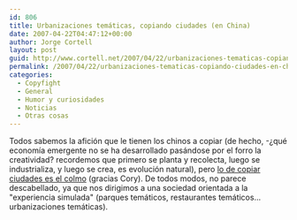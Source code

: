 ```yaml
---
id: 806
title: Urbanizaciones temáticas, copiando ciudades (en China)
date: 2007-04-22T04:47:12+00:00
author: Jorge Cortell
layout: post
guid: http://www.cortell.net/2007/04/22/urbanizaciones-tematicas-copiando-ciudades-en-china/
permalink: /2007/04/22/urbanizaciones-tematicas-copiando-ciudades-en-china/
categories:
  - Copyfight
  - General
  - Humor y curiosidades
  - Noticias
  - Otras cosas
---
```

Todos sabemos la afición que le tienen los chinos a copiar (de hecho, -¿qué economí­a emergente no se ha desarrollado pasándose por el forro la creatividad? recordemos que primero se planta y recolecta, luego se industrializa, y luego se crea, es evolución natural), pero <a title="Art en el Seattle Times" target="_blank" href="http://seattletimes.nwsource.com/html/businesstechnology/2003666068_chinaecon14.html">lo de copiar ciudades es el colmo</a> (gracias Cory). De todos modos, no parece descabellado, ya que nos dirigimos a una sociedad orientada a la "experiencia simulada" (parques temáticos, restaurantes temáticos... urbanizaciones temáticas).